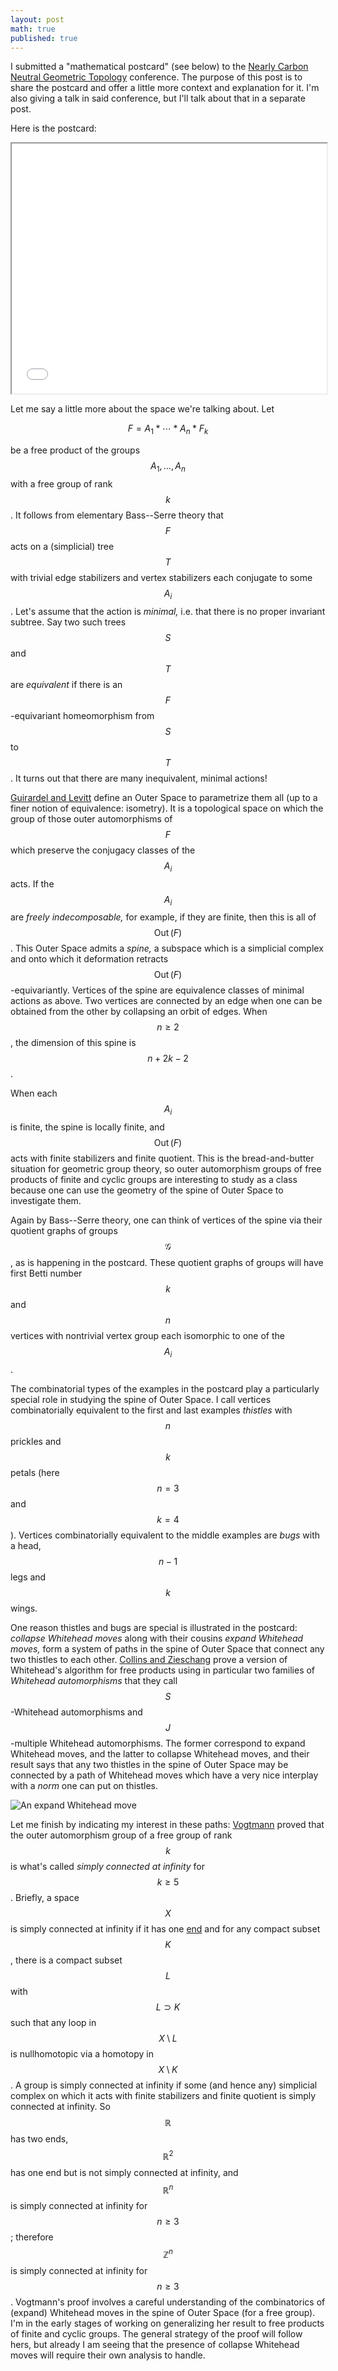 ```yaml
---
layout: post
math: true
published: true
---
```

I submitted a "mathematical postcard" (see below)
to the [Nearly Carbon Neutral Geometric Topology][NCNGT] conference.
The purpose of this post is to share the postcard
and offer a little more context and explanation for it.
I'm also giving a talk in said conference,
but I'll talk about that in a separate post.

Here is the postcard:

<iframe src="/assets/pdfs/postcard.pdf" width="100%" height="400px">
</iframe>

Let me say a little more about the space we're talking about.
Let

$$F = A_1*\dotsb*A_n*F_k$$

be a free product of the groups $$A_1,\dotsc,A_n$$ with a free group of rank $$k$$.
It follows from elementary Bass--Serre theory
that $$F$$ acts on a (simplicial) tree $$T$$ with trivial edge stabilizers
and vertex stabilizers each conjugate to some $$A_i$$.
Let's assume that the action is *minimal,* i.e. that there is no proper invariant subtree.
Say two such trees $$S$$ and $$T$$ are *equivalent* if there is an $$F$$-equivariant homeomorphism from $$S$$ to $$T$$.
It turns out that there are many inequivalent, minimal actions!

[Guirardel and Levitt][GuirardelLevitt] define an Outer Space to parametrize them all
(up to a finer notion of equivalence: isometry).
It is a topological space on which the group of those outer automorphisms of $$F$$
which preserve the conjugacy classes of the $$A_i$$ acts.
If the $$A_i$$ are *freely indecomposable,* for example, if they are finite,
then this is all of $$\operatorname{Out}(F)$$.
This Outer Space admits a *spine,*
a subspace which is a simplicial complex
and onto which it deformation retracts $$\operatorname{Out}(F)$$-equivariantly.
Vertices of the spine are equivalence classes of minimal actions as above.
Two vertices are connected by an edge when one can be obtained from the other by collapsing an orbit of edges.
When $$n \ge 2$$, the dimension of this spine is $$n + 2k - 2$$.

When each $$A_i$$ is finite, the spine is locally finite,
and $$\operatorname{Out}(F)$$ acts with finite stabilizers and finite quotient.
This is the bread-and-butter situation for geometric group theory,
so outer automorphism groups of free products of finite and cyclic groups are interesting to study as a class
because one can use the geometry of the spine of Outer Space to investigate them.

Again by Bass--Serre theory, one can think of vertices of the spine
via their quotient graphs of groups $$\mathcal{G}$$,
as is happening in the postcard.
These quotient graphs of groups will have first Betti number $$k$$
and $$n$$ vertices with nontrivial vertex group each isomorphic to one of the $$A_i$$.

The combinatorial types of the examples in the postcard play a particularly special role
in studying the spine of Outer Space.
I call vertices combinatorially equivalent to the first and last examples *thistles*
with $$n$$ prickles and $$k$$ petals (here $$n = 3$$ and $$k = 4$$).
Vertices combinatorially equivalent to the middle examples are *bugs*
with a head, $$n-1$$ legs and $$k$$ wings.

One reason thistles and bugs are special is illustrated in the postcard:
*collapse Whitehead moves* along with their cousins *expand Whitehead moves,*
form a system of paths in the spine of Outer Space that connect any two thistles to each other.
[Collins and Zieschang][CollinsZieschang] prove a version of Whitehead's algorithm for free products
using in particular two families of *Whitehead automorphisms* that they call $$S$$-Whitehead automorphisms
and $$J$$-multiple Whitehead automorphisms.
The former correspond to expand Whitehead moves, and the latter to collapse Whitehead moves,
and their result says that any two thistles in the spine of Outer Space may be connected by a path of Whitehead moves
which have a very nice interplay with a *norm* one can put on thistles.

![An expand Whitehead move](/assets/img/expandWhitehead.png)

Let me finish by indicating my interest in these paths:
[Vogtmann][Vogtmann] proved that the outer automorphism group of a free group of rank $$k$$
is what's called *simply connected at infinity* for $$k \ge 5$$.
Briefly, a space $$X$$ is simply connected at infinity if it has one [end][ends] 
and for any compact subset $$K$$,
there is a compact subset $$L$$ with $$L \supset K$$ such that
any loop in $$X\setminus L$$ is nullhomotopic via a homotopy in $$X\setminus K$$.
A group is simply connected at infinity if some (and hence any) simplicial complex
on which it acts with finite stabilizers and finite quotient is simply connected at infinity.
So $$\mathbb{R}$$ has two ends, $$\mathbb{R}^2$$ has one end but is not simply connected at infinity,
and $$\mathbb{R}^{n}$$ is simply connected at infinity for $$n \ge 3$$;
therefore $$\mathbb{Z}^n$$ is simply connected at infinity for $$n \ge 3$$.
Vogtmann's proof involves a careful understanding of the combinatorics of (expand) Whitehead moves
in the spine of Outer Space (for a free group).
I'm in the early stages of working on generalizing her result to free products of finite and cyclic groups.
The general strategy of the proof will follow hers,
but already I am seeing that the presence of collapse Whitehead moves will require their own analysis to handle.

[NCNGT]: https://www.ncngt.org
[GuirardelLevitt]: https://arxiv.org/abs/math/0501288
[CollinsZieschang]: https://link.springer.com/article/10.1007%2FBF01236258
[Vogtmann]: https://www.sciencedirect.com/science/article/pii/004093839400042J
[ends]: https://en.wikipedia.org/wiki/End_(topology)
